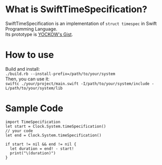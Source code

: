 # What is SwiftTimeSpecification?
SwiftTimeSpecification is an implementation of `struct timespec` in Swift Programming Language.  
Its prototype is [YOCKOW's Gist](https://gist.github.com/YOCKOW/12d9607cb30f40b79fb2).  

# How to use
Build and install:  
`./build.rb --install-prefix=/path/to/your/system`  
Then, you can use it:    
`swiftc ./your/project/main.swift -I/path/to/your/system/include -L/path/to/your/system/lib`  

# Sample Code
```
import TimeSpecification
let start = Clock.System.timeSpecification()
// your code
let end = Clock.System.timeSpecification()

if start != nil && end != nil {
  let duration = end! - start!
  print("\(duration)")
}
```
